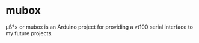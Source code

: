 mubox
=====

µß°× or mubox is an Arduino project for providing a vt100 serial interface to my future projects.
